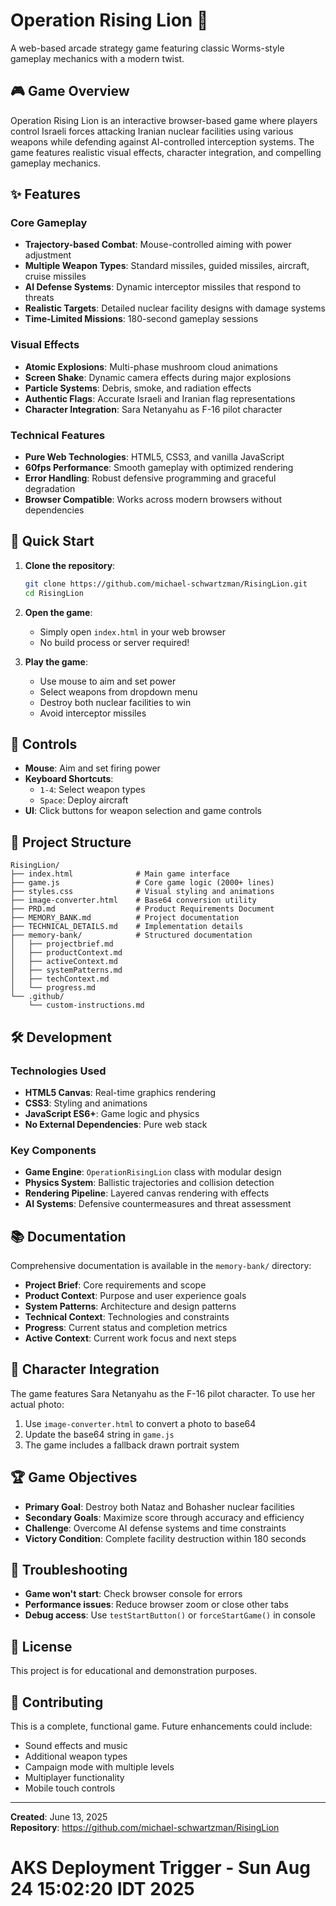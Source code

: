 # Operation Rising Lion 🦁

A web-based arcade strategy game featuring classic Worms-style gameplay mechanics with a modern twist.

## 🎮 Game Overview

Operation Rising Lion is an interactive browser-based game where players control Israeli forces attacking Iranian nuclear facilities using various weapons while defending against AI-controlled interception systems. The game features realistic visual effects, character integration, and compelling gameplay mechanics.

## ✨ Features

### Core Gameplay
- **Trajectory-based Combat**: Mouse-controlled aiming with power adjustment
- **Multiple Weapon Types**: Standard missiles, guided missiles, aircraft, cruise missiles
- **AI Defense Systems**: Dynamic interceptor missiles that respond to threats
- **Realistic Targets**: Detailed nuclear facility designs with damage systems
- **Time-Limited Missions**: 180-second gameplay sessions

### Visual Effects
- **Atomic Explosions**: Multi-phase mushroom cloud animations
- **Screen Shake**: Dynamic camera effects during major explosions
- **Particle Systems**: Debris, smoke, and radiation effects
- **Authentic Flags**: Accurate Israeli and Iranian flag representations
- **Character Integration**: Sara Netanyahu as F-16 pilot character

### Technical Features
- **Pure Web Technologies**: HTML5, CSS3, and vanilla JavaScript
- **60fps Performance**: Smooth gameplay with optimized rendering
- **Error Handling**: Robust defensive programming and graceful degradation
- **Browser Compatible**: Works across modern browsers without dependencies

## 🚀 Quick Start

1. **Clone the repository**:
   ```bash
   git clone https://github.com/michael-schwartzman/RisingLion.git
   cd RisingLion
   ```

2. **Open the game**:
   - Simply open `index.html` in your web browser
   - No build process or server required!

3. **Play the game**:
   - Use mouse to aim and set power
   - Select weapons from dropdown menu
   - Destroy both nuclear facilities to win
   - Avoid interceptor missiles

## 🎯 Controls

- **Mouse**: Aim and set firing power
- **Keyboard Shortcuts**: 
  - `1-4`: Select weapon types
  - `Space`: Deploy aircraft
- **UI**: Click buttons for weapon selection and game controls

## 📁 Project Structure

```
RisingLion/
├── index.html              # Main game interface
├── game.js                 # Core game logic (2000+ lines)
├── styles.css              # Visual styling and animations
├── image-converter.html    # Base64 conversion utility
├── PRD.md                  # Product Requirements Document
├── MEMORY_BANK.md          # Project documentation
├── TECHNICAL_DETAILS.md    # Implementation details
├── memory-bank/            # Structured documentation
│   ├── projectbrief.md
│   ├── productContext.md
│   ├── activeContext.md
│   ├── systemPatterns.md
│   ├── techContext.md
│   └── progress.md
└── .github/
    └── custom-instructions.md
```

## 🛠 Development

### Technologies Used
- **HTML5 Canvas**: Real-time graphics rendering
- **CSS3**: Styling and animations
- **JavaScript ES6+**: Game logic and physics
- **No External Dependencies**: Pure web stack

### Key Components
- **Game Engine**: `OperationRisingLion` class with modular design
- **Physics System**: Ballistic trajectories and collision detection
- **Rendering Pipeline**: Layered canvas rendering with effects
- **AI Systems**: Defensive countermeasures and threat assessment

## 📚 Documentation

Comprehensive documentation is available in the `memory-bank/` directory:

- **Project Brief**: Core requirements and scope
- **Product Context**: Purpose and user experience goals
- **System Patterns**: Architecture and design patterns
- **Technical Context**: Technologies and constraints
- **Progress**: Current status and completion metrics
- **Active Context**: Current work focus and next steps

## 🎨 Character Integration

The game features Sara Netanyahu as the F-16 pilot character. To use her actual photo:

1. Use `image-converter.html` to convert a photo to base64
2. Update the base64 string in `game.js`
3. The game includes a fallback drawn portrait system

## 🏆 Game Objectives

- **Primary Goal**: Destroy both Nataz and Bohasher nuclear facilities
- **Secondary Goals**: Maximize score through accuracy and efficiency
- **Challenge**: Overcome AI defense systems and time constraints
- **Victory Condition**: Complete facility destruction within 180 seconds

## 🔧 Troubleshooting

- **Game won't start**: Check browser console for errors
- **Performance issues**: Reduce browser zoom or close other tabs
- **Debug access**: Use `testStartButton()` or `forceStartGame()` in console

## 📄 License

This project is for educational and demonstration purposes.

## 🤝 Contributing

This is a complete, functional game. Future enhancements could include:
- Sound effects and music
- Additional weapon types
- Campaign mode with multiple levels
- Multiplayer functionality
- Mobile touch controls

---

**Created**: June 13, 2025  
**Repository**: https://github.com/michael-schwartzman/RisingLion
# AKS Deployment Trigger - Sun Aug 24 15:02:20 IDT 2025
